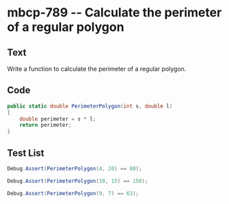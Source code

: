# mbcp-789 -- Calculate the perimeter of a regular polygon

## Text

Write a function to calculate the perimeter of a regular polygon.

## Code

```csharp
public static double PerimeterPolygon(int s, double l) 
{
    double perimeter = s * l;
    return perimeter;
}
```

## Test List

```csharp
Debug.Assert(PerimeterPolygon(4, 20) == 80);
```

```csharp
Debug.Assert(PerimeterPolygon(10, 15) == 150);
```

```csharp
Debug.Assert(PerimeterPolygon(9, 7) == 63);
```
